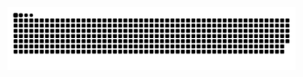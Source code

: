 <picture>
  <source media="(prefers-color-scheme: dark)" srcset="https://raw.githubusercontent.com/kevinlitian/kevinlitian/output/github-contribution-grid-snake-dark.svg">
  <source media="(prefers-color-scheme: light)" srcset="https://raw.githubusercontent.com/kevinlitian/kevinlitian/output/github-contribution-grid-snake.svg">
  <img alt="github contribution grid snake animation" src="https://raw.githubusercontent.com/kevinlitian/kevinlitian/output/github-contribution-grid-snake.svg">
</picture>
